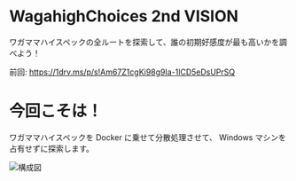 # WagahighChoices 2nd VISION
ワガママハイスペックの全ルートを探索して、誰の初期好感度が最も高いかを調べよう！

前回: https://1drv.ms/p/s!Am67Z1cgKi98g9Ia-1lCD5eDsUPrSQ

# 今回こそは！
ワガママハイスペックを Docker に乗せて分散処理させて、 Windows マシンを占有せずに探索します。

![構成図](https://i.gyazo.com/9619ba45704c844a8ad2742760993dbf.png)
